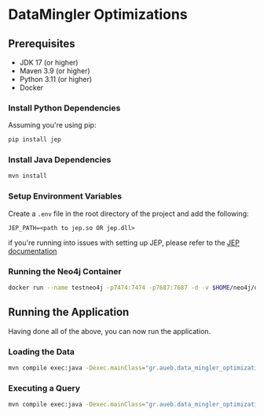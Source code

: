# DataMingler Optimizations

## Prerequisites

- JDK 17 (or higher)
- Maven 3.9 (or higher)
- Python 3.11 (or higher)
- Docker

### Install Python Dependencies

Assuming you're using pip:

```bash
pip install jep
```

### Install Java Dependencies

```bash
mvn install
```

### Setup Environment Variables

Create a `.env` file in the root directory of the project and add the following:

```
JEP_PATH=<path to jep.so OR jep.dll>
```

if you're running into issues with setting up JEP, please refer to the [JEP documentation](https://github.com/ninia/jep/wiki/Getting-Started)

### Running the Neo4j Container

```bash
docker run --name testneo4j -p7474:7474 -p7687:7687 -d -v $HOME/neo4j/data:/data -v $HOME/neo4j/logs:/logs -v $HOME/neo4j/import:/var/lib/neo4j/import -v $HOME/neo4j/plugins:/plugins --env NEO4J_AUTH=neo4j/12345678 neo4j:latest
```

## Running the Application

Having done all of the above, you can now run the application.

### Loading the Data

```bash
mvn compile exec:java -Dexec.mainClass="gr.aueb.data_mingler_optimizations.util.DvmToNeo4jLoader" -Dexec.args="path/to/default.dvm.xml CLEAR"
```

### Executing a Query

```bash
mvn compile exec:java -Dexec.mainClass="gr.aueb.data_mingler_optimizations.QueryEvaluation" -Dexec.args="path/to/query NONE ALL"
```